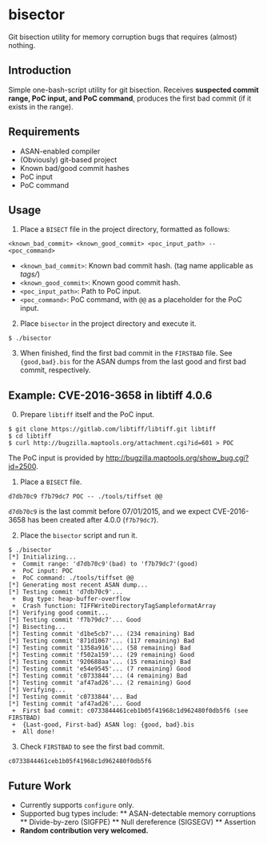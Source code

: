 # bisector
Git bisection utility for memory corruption bugs that requires (almost) nothing.

## Introduction

Simple one-bash-script utility for git bisection. Receives **suspected commit range, PoC input, and PoC command**, produces the first bad commit (if it exists in the range).

## Requirements

* ASAN-enabled compiler
* (Obviously) git-based project
* Known bad/good commit hashes
* PoC input
* PoC command

## Usage

1. Place a `BISECT` file in the project directory, formatted as follows:

```
<known_bad_commit> <known_good_commit> <poc_input_path> -- <poc_command>
```

* `<known_bad_commit>`: Known bad commit hash. (tag name applicable as _tags/<name>_)
* `<known_good_commit>`: Known good commit hash.
* `<poc_input_path>`: Path to PoC input.
* `<poc_command>`: PoC command, with `@@` as a placeholder for the PoC input.

2. Place `bisector` in the project directory and execute it.

```
$ ./bisector
```

3. When finished, find the first bad commit in the `FIRSTBAD` file. See `{good,bad}.bis` for the ASAN dumps from the last good and first bad commit, respectively.

## Example: CVE-2016-3658 in libtiff 4.0.6

0. Prepare `libtiff` itself and the PoC input.

```
$ git clone https://gitlab.com/libtiff/libtiff.git libtiff
$ cd libtiff
$ curl http://bugzilla.maptools.org/attachment.cgi?id=601 > POC
```
The PoC input is provided by http://bugzilla.maptools.org/show_bug.cgi?id=2500.

1. Place a `BISECT` file.

```
d7db70c9 f7b79dc7 POC -- ./tools/tiffset @@
```
`d7db70c9` is the last commit before 07/01/2015, and we expect CVE-2016-3658 has been created after 4.0.0 (`f7b79dc7`).

2. Place the `bisector` script and run it.

```
$ ./bisector
[*] Initializing...
 +  Commit range: 'd7db70c9'(bad) to 'f7b79dc7'(good)
 +  PoC input: POC
 +  PoC command: ./tools/tiffset @@
[*] Generating most recent ASAN dump...
[*] Testing commit 'd7db70c9'...
 +  Bug type: heap-buffer-overflow
 +  Crash function: TIFFWriteDirectoryTagSampleformatArray
[*] Verifying good commit...
[*] Testing commit 'f7b79dc7'... Good
[*] Bisecting...
[*] Testing commit 'd1be5cb7'... (234 remaining) Bad
[*] Testing commit '871d1067'... (117 remaining) Bad
[*] Testing commit '1358a916'... (58 remaining) Bad
[*] Testing commit 'f502a159'... (29 remaining) Good
[*] Testing commit '920688aa'... (15 remaining) Bad
[*] Testing commit 'e54e9545'... (7 remaining) Good
[*] Testing commit 'c0733844'... (4 remaining) Bad
[*] Testing commit 'af47ad26'... (2 remaining) Good
[*] Verifying...
[*] Testing commit 'c0733844'... Bad
[*] Testing commit 'af47ad26'... Good
 +  First bad commit: c0733844461ceb1b05f41968c1d962480f0db5f6 (see FIRSTBAD)
 +  {Last-good, First-bad} ASAN log: {good, bad}.bis
 +  All done!
```

3. Check `FIRSTBAD` to see the first bad commit.

```
c0733844461ceb1b05f41968c1d962480f0db5f6
```

## Future Work

* Currently supports `configure` only.
* Supported bug types include: 
 ** ASAN-detectable memory corruptions
 ** Divide-by-zero (SIGFPE)
 ** Null dereference (SIGSEGV)
 ** Assertion
* **Random contribution very welcomed.**
